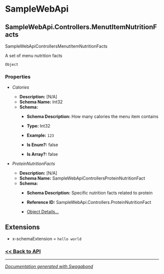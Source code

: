 
# SampleWebApi

## SampleWebApi.Controllers.MenutItemNutritionFacts

SampleWebApiControllersMenutItemNutritionFacts

A set of menu nutrition facts


`Object`

### Properties


* *Calories*
    * **Description:** [N/A]
    * **Schema Name:** Int32
    * **Schema:** 
        * **Schema Description:** How many calories the menu item contains
 
        * **Type:** Int32
        * **Example:** `123`
        * **Is Enum?:** false
        * **Is Array?:** false
    

* *ProteinNutritionFacts*
    * **Description:** [N/A]
    * **Schema Name:** SampleWebApiControllersProteinNutritionFact
    * **Schema:** 
        * **Schema Description:** Specific nutrition facts related to protein
 
        * **Reference ID:** SampleWebApi.Controllers.ProteinNutritionFact
        * [Object Details...](../schema/SampleWebApiControllersProteinNutritionFact.md)
    




## Extensions
* x-schemaExtension = `hello world`


### [<< Back to API](../SampleWebApi.Readme.md)

*** 

*[Documentation generated with Swagabond](https://github.com/jordanbleu/swagabond)*

